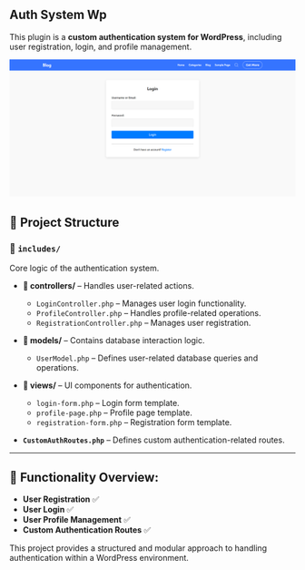 ## Auth System Wp

This plugin is a **custom authentication system for WordPress**, including user registration, login, and profile management.

![Screenshot](https://github.com/DimaWide/07-pet-auth-system-wp/blob/main/assets/img/login.png)

## 📂 Project Structure

### 📂 `includes/`
Core logic of the authentication system.

- **📂 controllers/** – Handles user-related actions.
  - `LoginController.php` – Manages user login functionality.  
  - `ProfileController.php` – Handles profile-related operations.  
  - `RegistrationController.php` – Manages user registration.  

- **📂 models/** – Contains database interaction logic.
  - `UserModel.php` – Defines user-related database queries and operations.

- **📂 views/** – UI components for authentication.
  - `login-form.php` – Login form template.  
  - `profile-page.php` – Profile page template.  
  - `registration-form.php` – Registration form template.  

- **`CustomAuthRoutes.php`** – Defines custom authentication-related routes.

---

## 🔧 Functionality Overview:

- **User Registration** ✅  
- **User Login** ✅  
- **User Profile Management** ✅  
- **Custom Authentication Routes** ✅  

This project provides a structured and modular approach to handling authentication within a WordPress environment.
